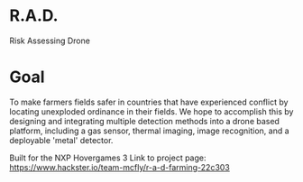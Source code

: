 # R.A.D.
Risk Assessing Drone

# Goal
To make farmers fields safer in countries that have experienced conflict by locating unexploded ordinance in their fields. We hope to accomplish this by designing and integrating multiple detection methods into a drone based platform, including a gas sensor, thermal imaging, image recognition, and a deployable 'metal' detector.


Built for the NXP Hovergames 3
Link to project page: https://www.hackster.io/team-mcfly/r-a-d-farming-22c303
